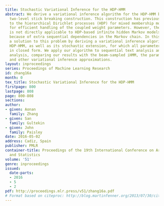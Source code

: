 ```yaml
---
title: Stochastic Variational Inference for the HDP-HMM
abstract: We derive a variational inference algorithm for the HDP-HMM based on the
  two-level stick breaking construction. This construction has previously been applied
  to the hierarchical Dirichlet processes (HDP) for mixed membership models, allowing
  for efficient handling of the coupled weight parameters. However, the same algorithm
  is not directly applicable to HDP-based infinite hidden Markov models (HDP-HMM)
  because of extra sequential dependencies in the Markov chain. In this paper we provide
  a solution to this problem by deriving a variational inference algorithm for the
  HDP-HMM, as well as its stochastic extension, for which all parameter updates are
  in closed form. We apply our algorithm to sequential text analysis and audio signal
  analysis, comparing our results with the beam-sampled iHMM, the parametric HMM,
  and other variational inference approximations.
layout: inproceedings
series: Proceedings of Machine Learning Research
id: zhang16a
month: 0
tex_title: Stochastic Variational Inference for the HDP-HMM
firstpage: 800
lastpage: 808
page: 800-808
sections: 
author:
- given: Aonan
  family: Zhang
- given: San
  family: Gultekin
- given: John
  family: Paisley
date: 2016-05-02
address: Cadiz, Spain
publisher: PMLR
container-title: Proceedings of the 19th International Conference on Artificial Intelligence
  and Statistics
volume: '51'
genre: inproceedings
issued:
  date-parts:
  - 2016
  - 5
  - 2
pdf: http://proceedings.mlr.press/v51/zhang16a.pdf
# Format based on citeproc: http://blog.martinfenner.org/2013/07/30/citeproc-yaml-for-bibliographies/
---
```

